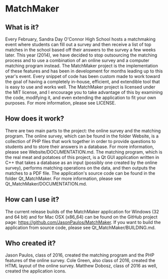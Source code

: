 # MatchMaker

## What is it?

Every February, Sandra Day O'Connor High School hosts a matchmaking event where students can fill out a survey and then receive a list of top matches in the school based off their answers to the survey a few weeks later. This year (2014), we have decided to stop outsourcing the matching process and to use a combination of an online survey and a computer matching program instead. The MatchMaker project is the implementation of these features and has been in development for months leading up to this year's event. Every snippet of code has been custom made to work toward the goal of having a completely in-house, efficient, and extendible tool that is easy to use and works well. The MatchMaker project is licensed under the MIT license, and I encourage you to take advantage of this by examining the code, modifying it, and even extending the application to fit your own purposes. For more information, please see LICENSE.

## How does it work?

There are two main parts to the project: the online survey and the matching program. The online survey, which can be found in the folder Website, is a collection of PHP files that work together in order to provide questions to students and to store their answers in a database. For more information, please see Website/DOCUMENTATION.md. The matching program, which is the real meat and potatoes of this project, is a Qt GUI application written in C++ that takes a database as an input (possibly one created by the online survey), performs matching operations on the data, and then outputs the matches to a PDF file. The application's source code can be found in the folder Qt_MatchMaker. For more information, please see Qt_MatchMaker/DOCUMENTATION.md.

## How can I use it?

The current release builds of the MatchMaker application for Windows (32 and 64 bit) and for Mac OSX (x86_64) can be found on the GitHub project page: https://github.com/JasonPaulos/MatchMaker. If you want to build the application from source code, please see Qt_MatchMaker/BUILDING.md.

## Who created it?

Jason Paulos, class of 2016, created the matching program and the PHP features of the online survey. Cole Green, also class of 2016, created the HTML layout of the online survey. Matthew Dobosz, class of 2016 as well, created the application icons.
